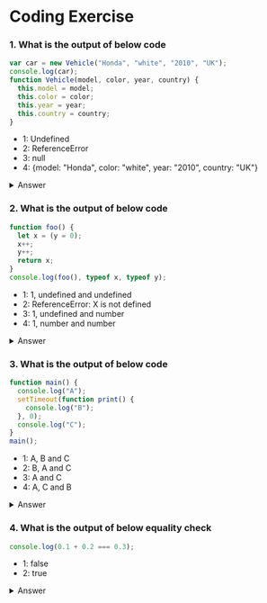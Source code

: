 # Coding Exercise

### 1. What is the output of below code

```javascript
var car = new Vehicle("Honda", "white", "2010", "UK");
console.log(car);
function Vehicle(model, color, year, country) {
  this.model = model;
  this.color = color;
  this.year = year;
  this.country = country;
}
```

<ul>
	<li>1: Undefined </li>
	<li>2: ReferenceError </li>
	<li>3: null </li>
	<li>4: {model: "Honda", color: "white", year: "2010", country: "UK"}</li>
</ul>

<details>
<summary>Answer</summary><br>
<b>Answer: 4</b> <br><br>
    The function declarations are hoisted similar to any variables. So the
    placement for Vehicle function declaration doesn't make any difference.
</details>

### 2. What is the output of below code

```javascript
function foo() {
  let x = (y = 0);
  x++;
  y++;
  return x;
}
console.log(foo(), typeof x, typeof y);
```

<ul>
	<li>1: 1, undefined and undefined</li>
	<li>2: ReferenceError: X is not defined</li>
	<li>3: 1, undefined and number</li>
	<li>4: 1, number and number</li>
</ul>

<details>
<summary>Answer</summary><br>
<b>Answer: 3</b> <br><br>
    Of course the return value of foo() is 1 due to the increment operator. But the statement let x = y = 0 declares a local variable x. Whereas y declared as a global variable accidentally. This statement is equivalent to,
</details>

### 3. What is the output of below code

```javascript
function main() {
  console.log("A");
  setTimeout(function print() {
    console.log("B");
  }, 0);
  console.log("C");
}
main();
```

<ul>
	<li>1: A, B and C</li>
	<li>2: B, A and C</li>
	<li>3: A and C</li>
	<li>4: A, C and B</li>
</ul>

<details>
<summary>Answer</summary><br>
<b>Answer: 4</b> <br><br>
    The statements order is based on the event loop mechanism. The order of statements follows the below order, <br>
	<ul>
		<li>1. At first, the main function is pushed to the stack.</li>
		<li>2. Then the browser pushes the first statement of the main function( i.e, A's console.log) to the stack, executing and popping out immediately.</li>
		<li>3. But setTimeout statement moved to Browser API to apply the delay for callback.</li>
		<li>4. In the meantime, C's console.log added to stack, executed and popped out.</li>
		<li>5. The callback of setTimeout moved from Browser API to message queue.</li>
		<li>6. The main function popped out from stack because there are no statements to execute</li>
		<li>7. The callback moved from message queue to the stack since the stack is empty.</li>
		<li>8. The console.log for B is added to the stack and display on the console.</li>
	</ul>
</details>

### 4. What is the output of below equality check

```javascript
console.log(0.1 + 0.2 === 0.3);
```

<ul>
	<li>1: false</li>
	<li>2: true</li>
</ul>
<details>
<summary>Answer</summary><br>
<b>Answer: 1</b> <br><br>
    This is due to the float point math problem. Since the floating point numbers are encoded in binary format, the addition operations on them lead to rounding errors. Hence, the comparison of floating points doesn't give expected results. You can find more details about the explanation here 0.30000000000000004.com/
</details>
